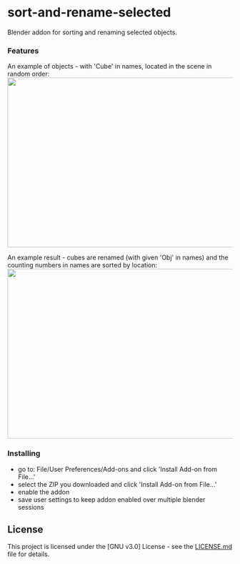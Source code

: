 # sort-and-rename-selected
Blender addon for sorting and renaming selected objects.

### Features
An example of objects - with 'Cube' in names, located in the scene in random order:
<img src="https://raw.githubusercontent.com/agapas/sort-and-rename-selected/master/images/image1.png" width="1000" height="380"/>

An example result - cubes are renamed (with given 'Obj' in names)
and the counting numbers in names are sorted by location:
<img src="https://raw.githubusercontent.com/agapas/sort-and-rename-selected/master/images/image2.png" width="1000" height="380"/>

### Installing

* go to: File/User Preferences/Add-ons and click 'Install Add-on from File...'
* select the ZIP you downloaded and click 'Install Add-on from File...'
* enable the addon
* save user settings to keep addon enabled over multiple blender sessions

## License

This project is licensed under the [GNU v3.0] License - see the [LICENSE.md](LICENSE) file for details.
